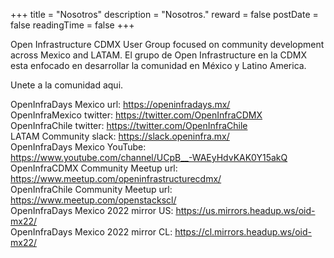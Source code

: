 +++
title = "Nosotros"
description = "Nosotros."
reward = false
postDate = false
readingTime = false
+++

Open Infrastructure CDMX User Group focused on community development across Mexico and LATAM.
El grupo de Open Infrastructure en la CDMX esta enfocado en desarrollar la comunidad en México y Latino America.

Unete a la comunidad aqui.

OpenInfraDays Mexico url: https://openinfradays.mx/ \
OpenInfraMexico twitter: https://twitter.com/OpenInfraCDMX \
OpenInfraChile twitter: https://twitter.com/OpenInfraChile \
LATAM Community slack: https://slack.openinfra.mx/ \
OpenInfraDays Mexico YouTube: https://www.youtube.com/channel/UCpB__-WAEyHdvKAK0Y15akQ \
OpenInfraCDMX Community Meetup url: https://www.meetup.com/openinfrastructurecdmx/ \
OpenInfraChile Community Meetup url: https://www.meetup.com/openstackscl/ \
OpenInfraDays Mexico 2022 mirror US: https://us.mirrors.headup.ws/oid-mx22/ \
OpenInfraDays Mexico 2022 mirror CL: https://cl.mirrors.headup.ws/oid-mx22/
